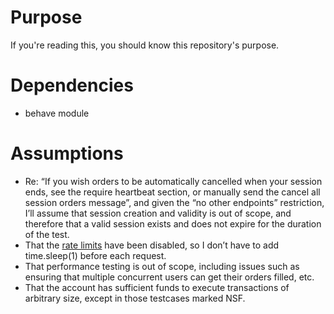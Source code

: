 # Purpose
If you're reading this, you should know this repository's purpose.

# Dependencies

* behave module

# Assumptions

* Re: “If you wish orders to be automatically cancelled when your session ends, see the require heartbeat section, or manually send the cancel all session orders message”, and given the “no other endpoints” restriction, I’ll assume that session creation and validity is out of scope, and therefore that a valid session exists and does not expire for the duration of the test.
* That the [rate limits](https://docs.gemini.com/rest-api/#rate-limits) have been disabled, so I don’t have to add time.sleep(1) before each request.
* That performance testing is out of scope, including issues such as ensuring that multiple concurrent users can get their orders filled, etc.
* That the account has sufficient funds to execute transactions of arbitrary size, except in those testcases marked NSF.

